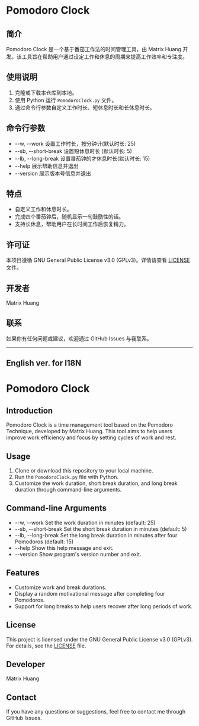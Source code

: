 # Pomodoro Clock

## 简介
Pomodoro Clock 是一个基于番茄工作法的时间管理工具，由 Matrix Huang 开发。该工具旨在帮助用户通过设定工作和休息的周期来提高工作效率和专注度。

## 使用说明
1. 克隆或下载本仓库到本地。
2. 使用 Python 运行 `PomodoroClock.py` 文件。
3. 通过命令行参数自定义工作时长、短休息时长和长休息时长。

## 命令行参数

- --w, --work       设置工作时长，按分钟计(默认时长: 25)
- --sb, --short-break  设置短休息时长 (默认时长: 5)
- --lb, --long-break  设置番茄钟的才休息时长(默认时长: 15)
- --help             展示帮助信息并退出
- --version          展示版本号信息并退出


## 特点
- 自定义工作和休息时长。
- 完成四个番茄钟后，随机显示一句鼓励性的话。
- 支持长休息，帮助用户在长时间工作后恢复精力。

## 许可证
本项目遵循 GNU General Public License v3.0 (GPLv3)。详情请查看 [LICENSE](LICENSE) 文件。

## 开发者
Matrix Huang

## 联系
如果你有任何问题或建议，欢迎通过 GitHub Issues 与我联系。

---
## English ver. for I18N
# Pomodoro Clock

## Introduction
Pomodoro Clock is a time management tool based on the Pomodoro Technique, developed by Matrix Huang. This tool aims to help users improve work efficiency and focus by setting cycles of work and rest.

## Usage
1. Clone or download this repository to your local machine.
2. Run the `PomodoroClock.py` file with Python.
3. Customize the work duration, short break duration, and long break duration through command-line arguments.

## Command-line Arguments

- --w, --work       Set the work duration in minutes (default: 25)
- --sb, --short-break  Set the short break duration in minutes (default: 5)
- --lb, --long-break  Set the long break duration in minutes after four Pomodoros (default: 15)
- --help             Show this help message and exit.
- --version          Show program's version number and exit.


## Features
- Customize work and break durations.
- Display a random motivational message after completing four Pomodoros.
- Support for long breaks to help users recover after long periods of work.

## License
This project is licensed under the GNU General Public License v3.0 (GPLv3). For details, see the [LICENSE](LICENSE) file.

## Developer
Matrix Huang

## Contact
If you have any questions or suggestions, feel free to contact me through GitHub Issues.
